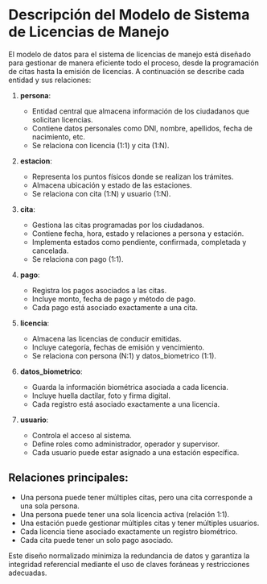 # Descripción del Modelo de Sistema de Licencias de Manejo

El modelo de datos para el sistema de licencias de manejo está diseñado para gestionar de manera eficiente todo el proceso, desde la programación de citas hasta la emisión de licencias. A continuación se describe cada entidad y sus relaciones:

1. **persona**:
   - Entidad central que almacena información de los ciudadanos que solicitan licencias.
   - Contiene datos personales como DNI, nombre, apellidos, fecha de nacimiento, etc.
   - Se relaciona con licencia (1:1) y cita (1:N).

2. **estacion**:
   - Representa los puntos físicos donde se realizan los trámites.
   - Almacena ubicación y estado de las estaciones.
   - Se relaciona con cita (1:N) y usuario (1:N).

3. **cita**:
   - Gestiona las citas programadas por los ciudadanos.
   - Contiene fecha, hora, estado y relaciones a persona y estación.
   - Implementa estados como pendiente, confirmada, completada y cancelada.
   - Se relaciona con pago (1:1).

4. **pago**:
   - Registra los pagos asociados a las citas.
   - Incluye monto, fecha de pago y método de pago.
   - Cada pago está asociado exactamente a una cita.

5. **licencia**:
   - Almacena las licencias de conducir emitidas.
   - Incluye categoría, fechas de emisión y vencimiento.
   - Se relaciona con persona (N:1) y datos_biometrico (1:1).

6. **datos_biometrico**:
   - Guarda la información biométrica asociada a cada licencia.
   - Incluye huella dactilar, foto y firma digital.
   - Cada registro está asociado exactamente a una licencia.

7. **usuario**:
   - Controla el acceso al sistema.
   - Define roles como administrador, operador y supervisor.
   - Cada usuario puede estar asignado a una estación específica.

## Relaciones principales:
- Una persona puede tener múltiples citas, pero una cita corresponde a una sola persona.
- Una persona puede tener una sola licencia activa (relación 1:1).
- Una estación puede gestionar múltiples citas y tener múltiples usuarios.
- Cada licencia tiene asociado exactamente un registro biométrico.
- Cada cita puede tener un solo pago asociado.

Este diseño normalizado minimiza la redundancia de datos y garantiza la integridad referencial mediante el uso de claves foráneas y restricciones adecuadas.

